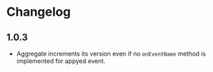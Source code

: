 # Changelog

## 1.0.3

* Aggregate increments its version even if no `onEventName` method is implemented for appyed event.